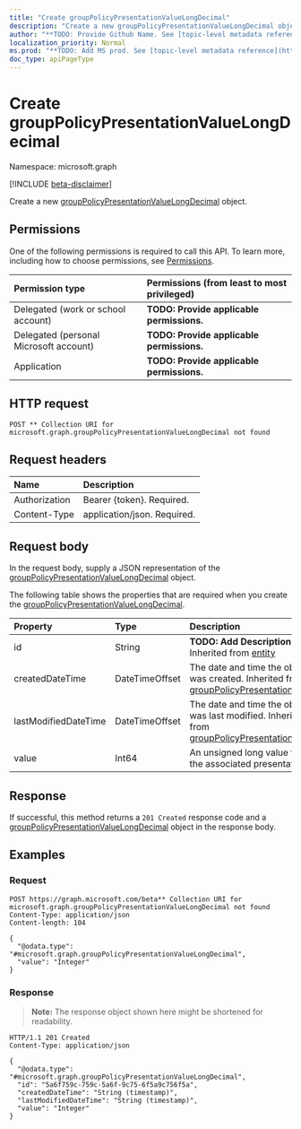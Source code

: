 ```yaml
---
title: "Create groupPolicyPresentationValueLongDecimal"
description: "Create a new groupPolicyPresentationValueLongDecimal object."
author: "**TODO: Provide Github Name. See [topic-level metadata reference](https://msgo.azurewebsites.net/add/document/guidelines/metadata.html#topic-level-metadata)**"
localization_priority: Normal
ms.prod: "**TODO: Add MS prod. See [topic-level metadata reference](https://msgo.azurewebsites.net/add/document/guidelines/metadata.html#topic-level-metadata)**"
doc_type: apiPageType
---
```


# Create groupPolicyPresentationValueLongDecimal
Namespace: microsoft.graph

[!INCLUDE [beta-disclaimer](../../includes/beta-disclaimer.md)]

Create a new [groupPolicyPresentationValueLongDecimal](../resources/grouppolicypresentationvaluelongdecimal.md) object.

## Permissions
One of the following permissions is required to call this API. To learn more, including how to choose permissions, see [Permissions](/graph/permissions-reference).

|Permission type|Permissions (from least to most privileged)|
|:---|:---|
|Delegated (work or school account)|**TODO: Provide applicable permissions.**|
|Delegated (personal Microsoft account)|**TODO: Provide applicable permissions.**|
|Application|**TODO: Provide applicable permissions.**|

## HTTP request

<!-- {
  "blockType": "ignored"
}
-->
``` http
POST ** Collection URI for microsoft.graph.groupPolicyPresentationValueLongDecimal not found
```

## Request headers
|Name|Description|
|:---|:---|
|Authorization|Bearer {token}. Required.|
|Content-Type|application/json. Required.|

## Request body
In the request body, supply a JSON representation of the [groupPolicyPresentationValueLongDecimal](../resources/grouppolicypresentationvaluelongdecimal.md) object.

The following table shows the properties that are required when you create the [groupPolicyPresentationValueLongDecimal](../resources/grouppolicypresentationvaluelongdecimal.md).

|Property|Type|Description|
|:---|:---|:---|
|id|String|**TODO: Add Description** Inherited from [entity](../resources/entity.md)|
|createdDateTime|DateTimeOffset|The date and time the object was created. Inherited from [groupPolicyPresentationValue](../resources/grouppolicypresentationvalue.md)|
|lastModifiedDateTime|DateTimeOffset|The date and time the object was last modified. Inherited from [groupPolicyPresentationValue](../resources/grouppolicypresentationvalue.md)|
|value|Int64|An unsigned long value for the associated presentation.|



## Response

If successful, this method returns a `201 Created` response code and a [groupPolicyPresentationValueLongDecimal](../resources/grouppolicypresentationvaluelongdecimal.md) object in the response body.

## Examples

### Request
<!-- {
  "blockType": "request",
  "name": "create_grouppolicypresentationvaluelongdecimal_from_"
}
-->
``` http
POST https://graph.microsoft.com/beta** Collection URI for microsoft.graph.groupPolicyPresentationValueLongDecimal not found
Content-Type: application/json
Content-length: 104

{
  "@odata.type": "#microsoft.graph.groupPolicyPresentationValueLongDecimal",
  "value": "Integer"
}
```


### Response
>**Note:** The response object shown here might be shortened for readability.
<!-- {
  "blockType": "response",
  "truncated": true,
  "@odata.type": "microsoft.graph.groupPolicyPresentationValueLongDecimal"
}
-->
``` http
HTTP/1.1 201 Created
Content-Type: application/json

{
  "@odata.type": "#microsoft.graph.groupPolicyPresentationValueLongDecimal",
  "id": "5a6f759c-759c-5a6f-9c75-6f5a9c756f5a",
  "createdDateTime": "String (timestamp)",
  "lastModifiedDateTime": "String (timestamp)",
  "value": "Integer"
}
```

